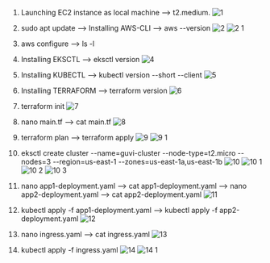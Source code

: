 1. Launching EC2 instance as local machine --> t2.medium. ![1](https://github.com/GauravDevOps711/Weekly-Task2/assets/135973657/fa583634-d90a-41f5-bd93-9b5197be81ca)


2. sudo apt update -->  Installing AWS-CLI --> aws --version  ![2](https://github.com/GauravDevOps711/Weekly-Task2/assets/135973657/10d1d78e-f270-4989-b38c-c8c4031c024d)
![2 1](https://github.com/GauravDevOps711/Weekly-Task2/assets/135973657/28061eef-80b2-4c9c-a4ad-73c75ecb3536)


3. aws configure -->  ls -l

4. Installing EKSCTL --> eksctl version  ![4](https://github.com/GauravDevOps711/Weekly-Task2/assets/135973657/3ab74b69-ad0a-447c-bdd7-5136a43daee5)


5. Installing KUBECTL -->  kubectl version --short --client  ![5](https://github.com/GauravDevOps711/Weekly-Task2/assets/135973657/89714e46-e421-4a28-9a59-3d97288f3633)


6. Installing TERRAFORM --> terraform version ![6](https://github.com/GauravDevOps711/Weekly-Task2/assets/135973657/0c2dde59-5334-4673-9e9f-3d23378caec1)


7. terraform init ![7](https://github.com/GauravDevOps711/Weekly-Task2/assets/135973657/7b140f26-876a-4f49-b878-bf27517f91e8)


8. nano main.tf --> cat main.tf  ![8](https://github.com/GauravDevOps711/Weekly-Task2/assets/135973657/ff06fb55-fd35-42c9-94fc-a5a8d2c0038a)


9. terraform plan --> terraform apply    ![9](https://github.com/GauravDevOps711/Weekly-Task2/assets/135973657/f209a1da-0387-43f3-a13b-dc3b9fb25867)
![9 1](https://github.com/GauravDevOps711/Weekly-Task2/assets/135973657/f89942e5-d522-4bb6-a3a4-a38c6cbf3aa9)


10. eksctl create cluster --name=guvi-cluster --node-type=t2.micro --nodes=3 --region=us-east-1 --zones=us-east-1a,us-east-1b     ![10](https://github.com/GauravDevOps711/Weekly-Task2/assets/135973657/0319e17c-bb72-46e0-baa4-17fc699f423d)
![10 1](https://github.com/GauravDevOps711/Weekly-Task2/assets/135973657/dc3e921a-520c-43a6-a5ae-0f2b98c58d58)
![10 2](https://github.com/GauravDevOps711/Weekly-Task2/assets/135973657/c6c66e0f-120d-414e-a08a-464f074b471d)
![10 3](https://github.com/GauravDevOps711/Weekly-Task2/assets/135973657/3f31acf7-c58b-40d3-be99-6d98d55ed688)


11. nano app1-deployment.yaml --> cat app1-deployment.yaml -->  nano app2-deployment.yaml --> cat app2-deployment.yaml ![11](https://github.com/GauravDevOps711/Weekly-Task2/assets/135973657/550b3a47-bf3c-4971-9864-7c8f7881b053)

 
12. kubectl apply -f app1-deployment.yaml --> kubectl apply -f app2-deployment.yaml ![12](https://github.com/GauravDevOps711/Weekly-Task2/assets/135973657/5a8b1219-f89c-4dca-ab68-83210409f789)


13. nano ingress.yaml --> cat ingress.yaml ![13](https://github.com/GauravDevOps711/Weekly-Task2/assets/135973657/99218d5b-221b-4f3a-8f1b-cb9cccce2b12)


14. kubectl apply -f ingress.yaml    ![14](https://github.com/GauravDevOps711/Weekly-Task2/assets/135973657/760f9c5a-5245-4a37-ab85-aa919da67993)
![14 1](https://github.com/GauravDevOps711/Weekly-Task2/assets/135973657/1a54ca84-680e-4bc3-902a-af71a469d61b)

